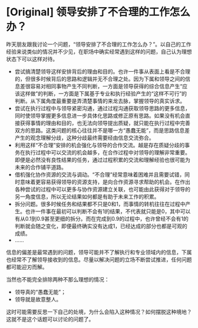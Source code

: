 # [Original] 领导安排了不合理的工作怎么办？


昨天朋友跟我讨论一个问题，“领导安排了不合理的工作怎么办？”。以自己的工作经验来说类似的情况并不少见，在职场中确实经常遇到这样的问题，自己认为理想状态下可以这样对待。

- 尝试搞清楚领导这样安排背后的理由和目的。也许一件事从表面上看是不合理的，但很多时候背后的思路和逻辑并无不合理之处。因为下属和领导之间的信息差很容易对相同事物产生不同判断，一方面是领导获得的综合信息产生“应该这样做”的判断，一方面是下属基于专业和执行经验产生的“这样不可行”的判断。从下属角度最重要是弄清楚事情的来龙去脉，掌握领导的真实诉求。
- 尝试在执行过程中与领导紧密沟通，通过过程沟通获取领导思路的更多信息，同时使领导掌握更多信息进一步具体化思路或修正原有思路。如果没有机会直接获得事情的理由和目的，也无法向领导提出质疑，就只能在执行过程中完善双方的思路。这类问题的核心往往并不是哪一方“愚蠢无能”，而是思路信息差产生的观念理解分歧，这种分歧最终需要经由信息交流弥合。
- 利用这样“不合理”安排的机会强化与领导的合作交流。越是存在质疑分歧的事务在执行过程中可以交流的机会越多，在合作过程中对领导的理解非常重要。即便是必然没有良性结果的任务，通过过程积累的交流和理解经验也很可能为未来的合作铺平道路。
- 借机强化协作资源的交流与调动。“不合理”经常意味着困难并且需要试错，同时意味着更容易获得领导的资源支持，是向合作资源寻求帮助的机会。在作出各种尝试的过程中可以更多与协作资源建立关联，也可能由此获得对于领导的另一角度信息，所以无论结果如何都是有助于未来工作的积累。
- 拆分问题。很多时候任务和结果都不只是0和1，而事情的转机往往在过程中产生。也许一件事在最初可以判断不会有1的结果，不代表就只能是0，其中可以有从0.1到0.9甚至更细的拆分。而在完成到0.9的过程中，也许曾经不会有1的判断就会随之变化，即便最终确实没有达成1，已经达成的部分也都是可观的成绩。
- ……

信息的偏差是最常遇到的问题，领导可能并不了解执行和专业领域内的信息，下属也经常不了解领导接收到的信息。尽量以解决问题的立场不断尝试推进，任何问题都可能迎刃而解。

当然也不能完全排除两种不那么理想的情况：

- 领导真的“愚蠢无能”；
- 领导就是故意整人。

这时可能需要反思一下自己的处境，为什么会陷入这种情况？如何摆脱这种境地？这就不是这个话题可以讨论的问题了。
